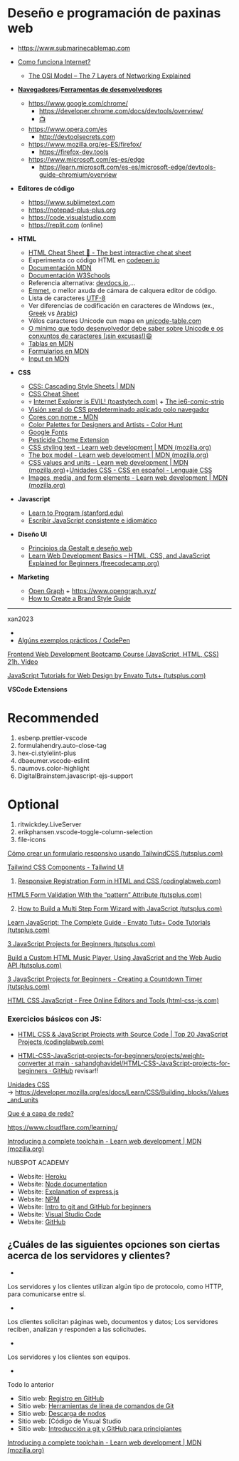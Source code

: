 # Deseño e programación de paxinas web

- https://www.submarinecablemap.com
- [Como funciona Internet?](https://developer.mozilla.org/en-US/docs/Learn/Common_questions/How_does_the_Internet_work)
  - [The OSI Model – The 7 Layers of Networking Explained](https://www.freecodecamp.org/news/osi-model-networking-layers-explained-in-plain-english/)

- **[Navegadores](https://www.mozilla.org/es-ES/firefox/browsers/browser-history/)**/**[Ferramentas de desenvolvedores](https://developer.mozilla.org/en-US/docs/Learn/Common_questions/What_are_browser_developer_tools)**
  - https://www.google.com/chrome/
    - https://developer.chrome.com/docs/devtools/overview/
    - [:tv:](https://www.youtube.com/watch?v=VYyQv0CSZOE&t=318s)
  - https://www.opera.com/es
    - http://devtoolsecrets.com
  - https://www.mozilla.org/es-ES/firefox/
    - https://firefox-dev.tools
  - https://www.microsoft.com/es-es/edge
    - https://learn.microsoft.com/es-es/microsoft-edge/devtools-guide-chromium/overview
- **Editores de código**
  - https://www.sublimetext.com
  - https://notepad-plus-plus.org
  - https://code.visualstudio.com
  - https://replit.com (online)
- **HTML**
  - [HTML Cheat Sheet 📃 - The best interactive cheat sheet](https://htmlcheatsheet.com/)
  - Experimenta co código HTML en [codepen.io](https://codepen.io/)
  - [Documentación MDN](https://www.w3schools.com/html/html_elements.asp)
  - [Documentación  W3Schools](https://www.w3schools.com/html/html_elements.asp)
  - Referencia alternativa: [devdocs.io](https://devdocs.io/),...
  - [Emmet](https://docs.emmet.io/cheat-sheet/), o mellor axuda de cámara de calquera editor de código.
  - Lista de caracteres [UTF-8](https://www.fileformat.info/info/charset/UTF-8/list.htm)
  - Ver diferencias de codificación en caracteres de Windows (ex., [Greek](https://msdn.microsoft.com/en-us/library/cc195055.aspx) vs [Arabic](https://msdn.microsoft.com/en-gb/library/cc195058.aspx))
  - Vélos caracteres Unicode cun mapa en [unicode-table.com](https://unicode-table.com/en/)
  - [O mínimo que todo desenvolvedor debe saber sobre Unicode e os conxuntos de caracteres (¡sin excusas!):smile:](https://www.joelonsoftware.com/2003/10/08/the-absolute-minimum-every-software-developer-absolutely-positively-must-know-about-unicode-and-character-sets-no-excuses/)
  - [Tablas en MDN](https://developer.mozilla.org/en-US/docs/Web/HTML/Element/table)
  - [Formularios en MDN](https://developer.mozilla.org/en-US/docs/Web/HTML/Element/form)
  - [Input en MDN](https://developer.mozilla.org/en-US/docs/Web/HTML/Element/input)
  <!--  - [Publica o teu sitio usando Github Pages](https://pages.github.com/) -->

- **CSS**
  - [CSS: Cascading Style Sheets | MDN](https://developer.mozilla.org/en-US/docs/Web/CSS)
  - [CSS Cheat Sheet](https://htmlcheatsheet.com/css/)
  - :skull: [Internet Explorer is EVIL! (toastytech.com)](http://toastytech.com/evil/index.html) + [The ie6-comic-strip](https://cloud.netlifyusercontent.com/assets/344dbf88-fdf9-42bb-adb4-46f01eedd629/dad7b1cb-2490-48a1-9959-3040a7e0cf27/ie6-comic-strip.jpg)
  - [Visión xeral do CSS predeterminado aplicado polo navegador](https://www.w3schools.com/cssref/css_default_values.php)
  - [Cores con nome - MDN](https://developer.mozilla.org/en-US/docs/Web/CSS/color_value)
  - [Color Palettes for Designers and Artists - Color Hunt](https://colorhunt.co/)
  - [Google Fonts](https://fonts.google.com/)
  - [Pesticide Chome Extension](https://chrome.google.com/webstore/detail/pesticide-for-chrome-with/neonnmencpneifkhlmhmfhfiklgjmloi)
  - [CSS styling text - Learn web development | MDN (mozilla.org)](https://developer.mozilla.org/en-US/docs/Learn/CSS/Styling_text)
  - [The box model - Learn web development | MDN (mozilla.org)](https://developer.mozilla.org/en-US/docs/Learn/CSS/Building_blocks/The_box_model)
  - [CSS values and units - Learn web development | MDN (mozilla.org)](https://developer.mozilla.org/en-US/docs/Learn/CSS/Building_blocks/Values_and_units)+[Unidades CSS - CSS en español - Lenguaje CSS](https://lenguajecss.com/css/modelo-de-cajas/unidades-css/)
  - [Images, media, and form elements - Learn web development | MDN (mozilla.org)](https://developer.mozilla.org/en-US/docs/Learn/CSS/Building_blocks/Images_media_form_elements)
- **Javascript**
  - [Learn to Program (stanford.edu)](http://stanford.edu/~cpiech/karel/learn.html)
  - [Escribir JavaScript consistente e idiomático](https://github.com/rwaldron/idiomatic.js/tree/master/translations/es_ES)




- **Diseño UI**
  - [Principios da Gestalt e deseño web](https://www.smashingmagazine.com/2019/04/spaces-web-design-gestalt-principles/)
  - [Learn Web Development Basics – HTML, CSS, and JavaScript Explained for Beginners (freecodecamp.org)](https://www.freecodecamp.org/news/html-css-and-javascript-explained-for-beginners/)
- **Marketing**
  - [Open Graph](https://www.ionos.es/digitalguide/online-marketing/redes-sociales/open-graph/) + https://www.opengraph.xyz/
  - [How to Create a Brand Style Guide](https://offers.hubspot.com/create-brand-style-guide?hubs_signup-url=www.hubspot.com%2Fresources%2Fkit&hubs_signup-cta=directories__link&hubs_post=blog.hubspot.com%25252Fcustomers%25252Fdesign-updates-in-browser-guide&hubs_post-cta=blog-nav-card--media-card#)



---

xan2023







- 
- [Algúns exemplos prácticos / CodePen](https://codepen.io/nunhes/pens/public)

[Frontend Web Development Bootcamp Course (JavaScript, HTML, CSS) 21h. Vídeo](https://www.youtube.com/watch?v=zJSY8tbf_ys)



[JavaScript Tutorials for Web Design by Envato Tuts+ (tutsplus.com)](https://webdesign.tutsplus.com/categories/javascript)

**VSCode Extensions**

# Recommended

1. esbenp.prettier-vscode
2. formulahendry.auto-close-tag
3. hex-ci.stylelint-plus
4. dbaeumer.vscode-eslint
5. naumovs.color-highlight
6. DigitalBrainstem.javascript-ejs-support

# Optional

1. ritwickdey.LiveServer
2. erikphansen.vscode-toggle-column-selection
3. file-icons







[Cómo crear un formulario responsivo usando TailwindCSS (tutsplus.com)](https://webdesign.tutsplus.com/es/tutorials/how-to-create-a-responsive-form-using-tailwindcss--cms-34128)

[Tailwind CSS Components - Tailwind UI](https://tailwindui.com/components)



1. [Responsive Registration Form in HTML and CSS (codinglabweb.com)](https://www.codinglabweb.com/2021/01/responsive-registration-form-in-html-css.html)

[HTML5 Form Validation With the “pattern” Attribute (tutsplus.com)](https://webdesign.tutsplus.com/tutorials/html5-form-validation-with-the-pattern-attribute--cms-25145)

2. [How to Build a Multi Step Form Wizard with JavaScript (tutsplus.com)](https://webdesign.tutsplus.com/tutorials/how-to-build-a-multi-step-form-wizard-with-javascript--cms-93342)

[Learn JavaScript: The Complete Guide - Envato Tuts+ Code Tutorials (tutsplus.com)](https://code.tutsplus.com/series/learn-javascript-the-complete-guide--cms-1112?_ga=2.217861590.1966183403.1674498009-285254619.1674498009)

[3 JavaScript Projects for Beginners (tutsplus.com)](https://webdesign.tutsplus.com/courses/3-javascript-projects-for-beginners?_ga=2.255143112.1966183403.1674498009-285254619.1674498009)





[Build a Custom HTML Music Player, Using JavaScript and the Web Audio API (tutsplus.com)](https://webdesign.tutsplus.com/tutorials/build-a-custom-html-music-player-using-javascript-and-the-web-audio-api--cms-93300)

[3 JavaScript Projects for Beginners - Creating a Countdown Timer (tutsplus.com)](https://webdesign.tutsplus.com/courses/3-javascript-projects-for-beginners/lessons/creating-a-countdown-timer)

[HTML CSS JavaScript - Free Online Editors and Tools (html-css-js.com)](https://html-css-js.com/)



### Exercicios básicos con JS:

- [HTML CSS & JavaScript Projects with Source Code | Top 20 JavaScript Projects (codinglabweb.com)](https://www.codinglabweb.com/2022/09/html-css-javascript-projects.html)

- [HTML-CSS-JavaScript-projects-for-beginners/projects/weight-converter at main · sahandghavidel/HTML-CSS-JavaScript-projects-for-beginners · GitHub](https://github.com/sahandghavidel/HTML-CSS-JavaScript-projects-for-beginners)  revisar!!



[Unidades CSS](https://lenguajecss.com/css/modelo-de-cajas/unidades-css/) &rarr; https://developer.mozilla.org/es/docs/Learn/CSS/Building_blocks/Values_and_units





[Que é a capa de rede?](https://www.cloudflare.com/es-es/learning/network-layer/what-is-the-network-layer/) 





https://www.cloudflare.com/learning/



[Introducing a complete toolchain - Learn web development | MDN (mozilla.org)](https://developer.mozilla.org/en-US/docs/Learn/Tools_and_testing/Understanding_client-side_tools/Introducing_complete_toolchain)



hUBSPOT ACADEMY  

- Website: [Heroku](https://www.heroku.com/)
- Website: [Node documentation](https://nodejs.org/en/)
- Website: [Explanation of express.js](https://medium.freecodecamp.org/going-out-to-eat-and-understanding-the-basics-of-express-js-f034a029fb66)
- Website: [NPM](https://www.npmjs.com/)
- Website: [Intro to git and GitHub for beginners](https://product.hubspot.com/blog/git-and-github-tutorial-for-beginners)
- Website: [Visual Studio Code](https://code.visualstudio.com/)
- Website: [GitHub](https://github.com/)

## ¿Cuáles de las siguientes opciones son ciertas acerca de los servidores y clientes?

- 

  Los servidores y los clientes utilizan algún tipo de protocolo, como HTTP, para comunicarse entre sí.

- 

  Los clientes solicitan páginas web, documentos y datos; Los servidores reciben, analizan y responden a las solicitudes.

- 

  Los servidores y los clientes son equipos.

- 

  Todo lo anterior

  - Sitio web: [Registro en GitHub](https://github.com/join)
  - Sitio web: [Herramientas de línea de comandos de Git](https://git-scm.com/)
  - Sitio web: [Descarga de nodos](https://nodejs.org/en/download/)
  - Sitio web: [Código de Visual Studio
  - Sitio web: [Introducción a git y GitHub para principiantes](https://product.hubspot.com/blog/git-and-github-tutorial-for-beginners)



[Introducing a complete toolchain - Learn web development | MDN (mozilla.org)](https://developer.mozilla.org/en-US/docs/Learn/Tools_and_testing/Understanding_client-side_tools/Introducing_complete_toolchain)